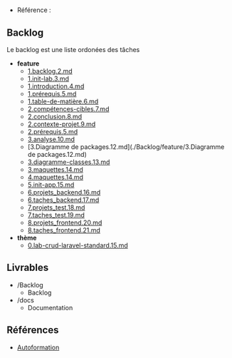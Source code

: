 #  

- Référence :   

 

## Backlog 

Le backlog est une liste ordonées des tâches 

- **feature** 
  - [1.backlog.2.md](./Backlog/feature/1.backlog.2.md) 
  - [1.init-lab.3.md](./Backlog/feature/1.init-lab.3.md) 
  - [1.introduction.4.md](./Backlog/feature/1.introduction.4.md) 
  - [1.prérequis.5.md](./Backlog/feature/1.prérequis.5.md) 
  - [1.table-de-matière.6.md](./Backlog/feature/1.table-de-matière.6.md) 
  - [2.compétences-cibles.7.md](./Backlog/feature/2.compétences-cibles.7.md) 
  - [2.conclusion.8.md](./Backlog/feature/2.conclusion.8.md) 
  - [2.contexte-projet.9.md](./Backlog/feature/2.contexte-projet.9.md) 
  - [2.prérequis.5.md](./Backlog/feature/2.prérequis.5.md) 
  - [3.analyse.10.md](./Backlog/feature/3.analyse.10.md) 
  - [3.Diagramme de packages.12.md](./Backlog/feature/3.Diagramme de packages.12.md) 
  - [3.diagramme-classes.13.md](./Backlog/feature/3.diagramme-classes.13.md) 
  - [3.maquettes.14.md](./Backlog/feature/3.maquettes.14.md) 
  - [4.maquettes.14.md](./Backlog/feature/4.maquettes.14.md) 
  - [5.init-app.15.md](./Backlog/feature/5.init-app.15.md) 
  - [6.projets_backend.16.md](./Backlog/feature/6.projets_backend.16.md) 
  - [6.taches_backend.17.md](./Backlog/feature/6.taches_backend.17.md) 
  - [7.projets_test.18.md](./Backlog/feature/7.projets_test.18.md) 
  - [7.taches_test.19.md](./Backlog/feature/7.taches_test.19.md) 
  - [8.projets_frontend.20.md](./Backlog/feature/8.projets_frontend.20.md) 
  - [8.taches_frontend.21.md](./Backlog/feature/8.taches_frontend.21.md) 
- **thème** 
  - [0.lab-crud-laravel-standard.15.md](./Backlog/thème/0.lab-crud-laravel-standard.15.md) 
## Livrables 

 

- /Backlog 
  - Backlog 
- /docs 
  - Documentation 
## Références 

 

- [Autoformation](#) 

